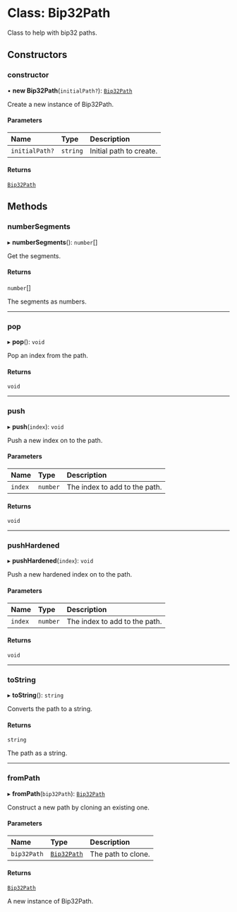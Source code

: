 # Class: Bip32Path

Class to help with bip32 paths.

## Constructors

### constructor

• **new Bip32Path**(`initialPath?`): [`Bip32Path`](Bip32Path.md)

Create a new instance of Bip32Path.

#### Parameters

| Name | Type | Description |
| :------ | :------ | :------ |
| `initialPath?` | `string` | Initial path to create. |

#### Returns

[`Bip32Path`](Bip32Path.md)

## Methods

### numberSegments

▸ **numberSegments**(): `number`[]

Get the segments.

#### Returns

`number`[]

The segments as numbers.

___

### pop

▸ **pop**(): `void`

Pop an index from the path.

#### Returns

`void`

___

### push

▸ **push**(`index`): `void`

Push a new index on to the path.

#### Parameters

| Name | Type | Description |
| :------ | :------ | :------ |
| `index` | `number` | The index to add to the path. |

#### Returns

`void`

___

### pushHardened

▸ **pushHardened**(`index`): `void`

Push a new hardened index on to the path.

#### Parameters

| Name | Type | Description |
| :------ | :------ | :------ |
| `index` | `number` | The index to add to the path. |

#### Returns

`void`

___

### toString

▸ **toString**(): `string`

Converts the path to a string.

#### Returns

`string`

The path as a string.

___

### fromPath

▸ **fromPath**(`bip32Path`): [`Bip32Path`](Bip32Path.md)

Construct a new path by cloning an existing one.

#### Parameters

| Name | Type | Description |
| :------ | :------ | :------ |
| `bip32Path` | [`Bip32Path`](Bip32Path.md) | The path to clone. |

#### Returns

[`Bip32Path`](Bip32Path.md)

A new instance of Bip32Path.
